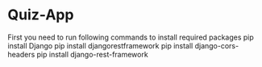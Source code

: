 # Quiz-App
First you need to run following commands to install required packages
    pip install Django
    pip install djangorestframework
    pip install django-cors-headers 
    pip install django-rest-framework
 
